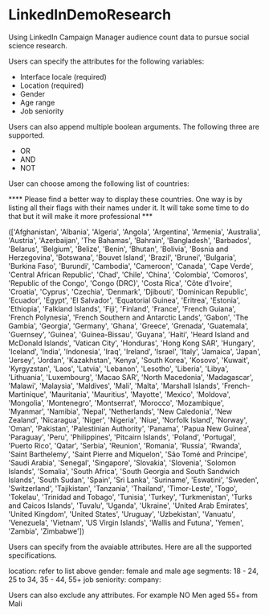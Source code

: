 # LinkedInDemoResearch
Using LinkedIn Campaign Manager audience count data to pursue social science research.

Users can specify the attributes for the following variables: 
- Interface locale (required)
- Location (required)
- Gender
- Age range 
- Job seniority
 
Users can also append multiple boolean arguments. The following three are supported.
- OR 
- AND
- NOT

User can choose among the following list of countries:

**** Please find a better way to display these countries. One way is by listing all their flags with their names under it. It will take some time to do that but it will make it more professional ***

(['Afghanistan', 'Albania', 'Algeria', 'Angola', 'Argentina', 'Armenia', 'Australia', 'Austria', 'Azerbaijan', 'The Bahamas', 'Bahrain', 'Bangladesh', 'Barbados', 'Belarus', 'Belgium', 'Belize', 'Benin', 'Bhutan', 'Bolivia', 'Bosnia and Herzegovina', 'Botswana', 'Bouvet Island', 'Brazil', 'Brunei', 'Bulgaria', 'Burkina Faso', 'Burundi', 'Cambodia', 'Cameroon', 'Canada', 'Cape Verde', 'Central African Republic', 'Chad', 'Chile', 'China', 'Colombia', 'Comoros', 'Republic of the Congo', 'Congo (DRC)', 'Costa Rica', 'Côte d’Ivoire', 'Croatia', 'Cyprus', 'Czechia', 'Denmark', 'Djibouti', 'Dominican Republic', 'Ecuador', 'Egypt', 'El Salvador', 'Equatorial Guinea', 'Eritrea', 'Estonia', 'Ethiopia', 'Falkland Islands', 'Fiji', 'Finland', 'France', 'French Guiana', 'French Polynesia', 'French Southern and Antarctic Lands', 'Gabon', 'The Gambia', 'Georgia', 'Germany', 'Ghana', 'Greece', 'Grenada', 'Guatemala', 'Guernsey', 'Guinea', 'Guinea-Bissau', 'Guyana', 'Haiti', 'Heard Island and McDonald Islands', 'Vatican City', 'Honduras', 'Hong Kong SAR', 'Hungary', 'Iceland', 'India', 'Indonesia', 'Iraq', 'Ireland', 'Israel', 'Italy', 'Jamaica', 'Japan', 'Jersey', 'Jordan', 'Kazakhstan', 'Kenya', 'South Korea', 'Kosovo', 'Kuwait', 'Kyrgyzstan', 'Laos', 'Latvia', 'Lebanon', 'Lesotho', 'Liberia', 'Libya', 'Lithuania', 'Luxembourg', 'Macao SAR', 'North Macedonia', 'Madagascar', 'Malawi', 'Malaysia', 'Maldives', 'Mali', 'Malta', 'Marshall Islands', 'French-Martinique', 'Mauritania', 'Mauritius', 'Mayotte', 'Mexico', 'Moldova', 'Mongolia', 'Montenegro', 'Montserrat', 'Morocco', 'Mozambique', 'Myanmar', 'Namibia', 'Nepal', 'Netherlands', 'New Caledonia', 'New Zealand', 'Nicaragua', 'Niger', 'Nigeria', 'Niue', 'Norfolk Island', 'Norway', 'Oman', 'Pakistan', 'Palestinian Authority', 'Panama', 'Papua New Guinea', 'Paraguay', 'Peru', 'Philippines', 'Pitcairn Islands', 'Poland', 'Portugal', 'Puerto Rico', 'Qatar', 'Serbia', 'Reunion', 'Romania', 'Russia', 'Rwanda', 'Saint Barthelemy', 'Saint Pierre and Miquelon', 'São Tomé and Príncipe', 'Saudi Arabia', 'Senegal', 'Singapore', 'Slovakia', 'Slovenia', 'Solomon Islands', 'Somalia', 'South Africa', 'South Georgia and South Sandwich Islands', 'South Sudan', 'Spain', 'Sri Lanka', 'Suriname', 'Eswatini', 'Sweden', 'Switzerland', 'Tajikistan', 'Tanzania', 'Thailand', 'Timor-Leste', 'Togo', 'Tokelau', 'Trinidad and Tobago', 'Tunisia', 'Turkey', 'Turkmenistan', 'Turks and Caicos Islands', 'Tuvalu', 'Uganda', 'Ukraine', 'United Arab Emirates', 'United Kingdom', 'United States', 'Uruguay', 'Uzbekistan', 'Vanuatu', 'Venezuela', 'Vietnam', 'US Virgin Islands', 'Wallis and Futuna', 'Yemen', 'Zambia', 'Zimbabwe'])



Users can specify from the avaiable attributes. Here are all the supported specifications. 

location: refer to list above
gender: female and male
age segments: 18 - 24, 25 to 34, 35 - 44, 55+
job seniority: 
company:

Users can also exclude any attributes. For example NO Men aged 55+ from Mali
